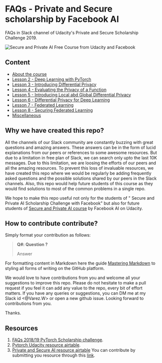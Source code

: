 # FAQs - Private and Secure scholarship by Facebook AI
FAQs in Slack channel of Udacity's Private and Secure Scholarship Challenge 2019.

![Secure and Private AI Free Course from Udacity and Facebook](https://i1.wp.com/blog.udacity.com/wp-content/uploads/2019/05/Social2-FB.png?resize=768%2C403&ssl=1)
## Content
* [About the course](FAQs/About_the_course.md)
* [Lesson 2 - Deep Learning with PyTorch](FAQs/Lesson_2.md)
* [Lesson 3 - Introducing Differential Privacy](FAQs/Lesson_3.md)
* [Lesson 4 - Evaluating the Privacy of a Function](FAQs/Lesson_4.md)
* [Lesson 5 - Introducing Local abd Global Differential Privacy](FAQs/Lesson_5.md)
* [Lesson 6 - Differential Privacy for Deep Learning](FAQs/Lesson_6.md)
* [Lesson 7 - Federated Learning](FAQs/Lesson_7.md)
* [Lesson 8 - Securing Federated Learning](FAQs/Lesson_8.md)
* [Miscellaneous](FAQs/Miscellaneous.md)

## Why we have created this repo?
All the channels of our Slack community are constantly buzzing with great questions and amazing answers. These answers can be in the form of lucid explanations from our peers or references to some awesome resources. But due to a limitation in free plan of Slack, we can search only upto the last 10K messages. Due to this limitation, we are loosing the efforts of our peers and all the amazing resources. To prevent this loss of invaluable resources, we have created this repo where we would be regularly be adding frequently asked questions and the possible solutions shared by our peers in the Slack channels. Also, this repo would help future students of this course as they would find solutions to most of the common problems in a single repo.

We hope to make this repo useful not only for the students of " Secure and Private AI Scholarship Challenge with Facebook" but also for future students of [Secure and Private AI course](https://www.udacity.com/course/secure-and-private-ai--ud185) by Facebook AI on Udacity.

## How to contribute contribute?
Simply format your contribution as follows:
> **Q#: Question ?**
>
> Answer

For formatting content in Markdown here the guide [Mastering Markdown](https://guides.github.com/features/mastering-markdown/) to styling all forms of writing on the GitHub platform.


We would love to have contributions from you and welcome all your suggestions to improve this repo. Please do not hesitate to make a pull request if you feel it can add any value to the repo, every bit of effort matters. If you have any queries or suggestions, you can DM me at my Slack id <@Varez.W> or open a new github issue. Looking forward to contributions from you.

Thanks.


## Resources
1. [FAQs 2018/19 PyTorch Scholarship challenge](https://github.com/ishgirwan/faqs_pytorch_scholarship).
2. [Pytorch Udacity resource airtable](https://airtable.com/shrwVC7gPOuTJkxW0/tblUf4zxlIMLjwrbv?blocks=hide).
3. [Private and Secure AI resource airtable](https://airtable.com/shrnw72B7jTxkb6IB/tblmTxH5ToKfHAqkO/viw6ngRCOjK9dwc5C?blocks=hide) You can contribute by submitting you resource through this [link](https://airtable.com/shrohsUEV89f5zZge).

